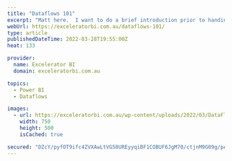 ```yaml
---
title: "Dataflows 101"
excerpt: "Matt here.  I want to do a brief introduction prior to handing over to Roland.  I have known Roland for a couple of years now &#8211; he is a member of the Sydney Power BI User Group.  What I didn&#8217;t know until very recently is that he has the same [...]Read More »"
webUrl: https://exceleratorbi.com.au/dataflows-101/
type: article
publishedDateTime: 2022-03-28T19:55:00Z
heat: 133

provider:
  name: Excelerator BI
  domain: exceleratorbi.com.au

topics:
  - Power BI
  - Dataflows

images:
  - url: https://exceleratorbi.com.au/wp-content/uploads/2022/03/DataFlow-101-Practical-Guide-For-Business-Users-Blog.png
    width: 750
    height: 500
    isCached: true

secured: "DZcY/pyfOT9ifc4ZVXAwLtVG50UREyyqiBF1COBUF6JgM70/ctjnM9G09g/pAxKn3lVDH6vK24kgf55jmJLR4XiHahciFjiWhy+JcB253rw46sKrxtB1VPbDjZL+wGe3C7LDp58uwzprKM5/9OSHIuH2XlbvQY341ZbrJw47eSqxBFf17ACQgutUZdL4YKX/SipIlsBZ8pj5d+H+GjZFmTkX8bLGjPXHmuYT7/Icm5VpfEaqJ1FkBLKpb9dGFAcXSSpQo2Z6DANOEWMQ9rhVglM/2yjRkZj2M9V0eNtNPgxURVCtThRfxKM5orTB8mmSLZ8/ay8I6eFZs1505eYaYBAsLRDjbmG81iLk40zKSz0=;uRDidEPa/vZvJOX+9cFmKg=="
---
```


